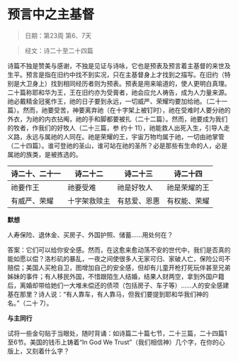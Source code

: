 # 预言中之主基督


> 日期：第23周 第6、7天

> 经文：诗二十至二十四篇

诗篇不独是赞美与感谢，不独是见证与诗咏，它也是预表及预言着主基督的来世及生平。预言是指在旧约中找不到实况，只在主基督身上才找到之描写。在旧约（特别是大卫身上）找到相同经历者则为预表。预表是用来喻道的，使人更明白真理。二十篇称耶和华为王，王在旧约亦为受膏者，祂会应允人祷告，成为人力量来源。祂必戴精金冠冕作王，祂的日子要到永远，一切威严、荣耀均要加给祂。（二十一篇）。然而，祂要受苦，神要离弃祂（在十字架上被钉时），祂在受难时人要分祂的外衣，为祂的内衣拈阄，祂的手和脚都要被扎（二十二篇）。然而，祂要成为我们的牧者，作我们的好牧人（二十三篇，参 约十 11），祂能救人出死入生，引导人走义路，永远与属祂的人同在。祂是荣耀的王，宇宙万物均属于祂，一切由祂掌管（二十四篇）。谁可登祂的圣山，谁可站在祂的圣所？必是那些有生命的人，必是属祂的族类，是被拣选的。

|诗二十、二十一|诗二十二|诗二十三|诗二十四|
|---|---|---|---|
|祂要作王|祂要受难|祂是好牧人|祂是荣耀的王|
|有威严、荣耀|十字架救赎主|有慈爱、恩惠|有权能、荣耀|

**默想**

人寿保险、退休金、买房子、外国护照、储蓄……用处何在？

答案：它们可以给你安全感。然而，在这愈来愈动荡不安的世代中，我们是否真的能如愿以偿？洛杉矶的暴乱，一夜之间使很多人无家可归、家破人亡，保险公司不赔偿；美国人买枪自卫，图增加自己的安全感，但却有儿童开枪打死玩伴甚至兄弟姊妹的事件；有人移民外国，不惜跟陌生人结婚，结果人财两空，拿到外国户籍后，离婚却带给她们一大堆未偿还的债项（包括房子、车子等）……人的安全感建基在那里？诗人说：“有人靠车，有人靠马，但我们要提到耶和华我们神的名。”（二十 7）。

**与主同行**

试将一些金句贴于当眼处，随时背诵：如诗篇二十篇七节，二十三篇，二十四篇1至6节。美国的钱币上铸着“In God We Trust”（我们相信神）几个字，在你的心版上，又刻着什么字？